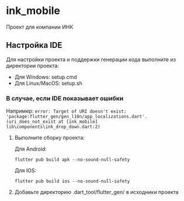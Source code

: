 # ink_mobile

Проект для компании ИНК

## Настройка IDE

Для настройки проекта и поддержки генерации кода выполните из директории проекта:

- Для Windows: setup.cmd
- Для Linux/MacOS: setup.sh

### В случае, если IDE показывает ошибки 

Например:
`error: Target of URI doesn't exist: 'package:flutter_gen/gen_l10n/app_localizations.dart'. (uri_does_not_exist at [ink_mobile] lib\components\ink_drop_down.dart:2)`

1. Выполните сборку проекта:

    Для Android: 
    
    `flutter pub build apk --no-sound-null-safety`
    
    Для IOS:
    
    `flutter pub build ios --no-sound-null-safety`

2. Добавьте директорию .dart_tool/flutter_gen/ в исходники проекта
